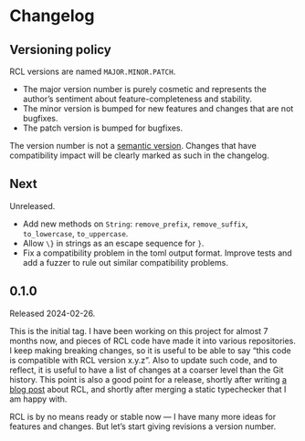 # Changelog

## Versioning policy

RCL versions are named `MAJOR.MINOR.PATCH`.

 * The major version number is purely cosmetic and represents the author’s
   sentiment about feature-completeness and stability.
 * The minor version is bumped for new features and changes that are not bugfixes.
 * The patch version is bumped for bugfixes.

The version number is not a [semantic version][semver]. Changes that have
compatibility impact will be clearly marked as such in the changelog.

[semver]: https://semver.org/

## Next

Unreleased.

 * Add new methods on `String`: `remove_prefix`, `remove_suffix`, `to_lowercase`,
   `to_uppercase`.
 * Allow `\}` in strings as an escape sequence for `}`.
 * Fix a compatibility problem in the toml output format. Improve tests and add
   a fuzzer to rule out similar compatibility problems.

## 0.1.0

Released 2024-02-26.

This is the initial tag. I have been working on this project for almost 7 months
now, and pieces of <abbr>RCL</abbr> code have made it into various repositories.
I keep making breaking changes, so it is useful to be able to say “this code is
compatible with <abbr>RCL</abbr> version x.y.z”. Also to update such code, and
to reflect, it is useful to have a list of changes at a coarser level than the
Git history. This point is also a good point for a release, shortly after
writing [a blog post][blogpost] about <abbr>RCL</abbr>, and shortly after
merging a static typechecker that I am happy with.

RCL is by no means ready or stable now — I have many more ideas for features and
changes. But let’s start giving revisions a version number.

[blogpost]: https://ruudvanasseldonk.com/2024/a-reasonable-configuration-language
